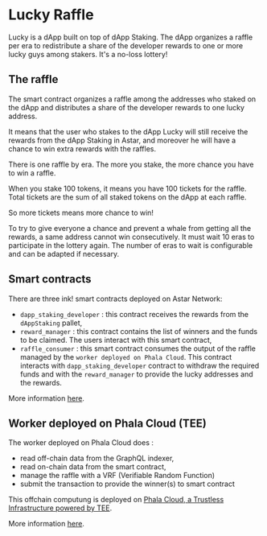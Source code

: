 # Lucky Raffle

Lucky is a dApp built on top of dApp Staking. 
The dApp organizes a raffle per era to redistribute a share of the developer rewards to one or more lucky guys among stakers. 
It's a no-loss lottery!

## The raffle
The smart contract organizes a raffle among the addresses who staked on the dApp and distributes a share of the developer rewards to one lucky address.

It means that the user who stakes to the dApp Lucky will still receive the rewards from the dApp Staking in Astar, and moreover he will have a chance to win extra rewards with the raffles.

There is one raffle by era. The more you stake, the more chance you have to win a raffle.

When you stake 100 tokens, it means you have 100 tickets for the raffle. Total tickets are the sum of all staked tokens on the dApp at each raffle.

So more tickets means more chance to win!

To try to give everyone a chance and prevent a whale from getting all the rewards, a same address cannot win consecutively. It must wait 10 eras to participate in the lottery again. The number of eras to wait is configurable and can be adapted if necessary.

## Smart contracts

There are three ink! smart contracts deployed on Astar Network:
 - `dapp_staking_developer` : this contract receives the rewards from the `dAppStaking` pallet,
 - `reward_manager` : this contract contains the list of winners and the funds to be claimed. The users interact with this smart contract,
 - `raffle_consumer` : this smart contract consumes the output of the raffle managed by the `worker deployed on Phala Cloud`. This contract interacts with `dapp_staking_developer` contract to withdraw the required funds and with the `reward_manager` to provide the lucky addresses and the rewards. 

More information [here](ink/README.md).

## Worker deployed on Phala Cloud (TEE)

The worker deployed on Phala Cloud does :
 - read off-chain data from the GraphQL indexer,
 - read on-chain data from the smart contract,
 - manage the raffle with a VRF (Verifiable Random Function)
 - submit the transaction to provide the winner(s) to smart contract

This offchain computung is deployed on [Phala Cloud, a Trustless Infrastructure powered by TEE](https://docs.phala.com/phala-cloud/what-is/what-is-phala-cloud). 

More information [here](worker-phala-cloud/README.md).